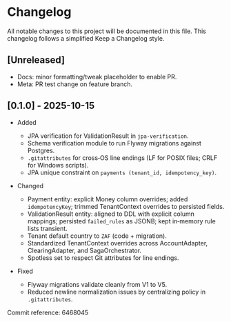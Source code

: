 # Changelog

All notable changes to this project will be documented in this file.
This changelog follows a simplified Keep a Changelog style.

## [Unreleased]

- Docs: minor formatting/tweak placeholder to enable PR.
- Meta: PR test change on feature branch.

## [0.1.0] - 2025-10-15

- Added
  - JPA verification for ValidationResult in `jpa-verification`.
  - Schema verification module to run Flyway migrations against Postgres.
  - `.gitattributes` for cross‑OS line endings (LF for POSIX files; CRLF for Windows scripts).
  - JPA unique constraint on `payments (tenant_id, idempotency_key)`.

- Changed
  - Payment entity: explicit Money column overrides; added `idempotencyKey`; trimmed TenantContext overrides to persisted fields.
  - ValidationResult entity: aligned to DDL with explicit column mappings; persisted `failed_rules` as JSONB; kept in‑memory rule lists transient.
  - Tenant default country to `ZAF` (code + migration).
  - Standardized TenantContext overrides across AccountAdapter, ClearingAdapter, and SagaOrchestrator.
  - Spotless set to respect Git attributes for line endings.

- Fixed
  - Flyway migrations validate cleanly from V1 to V5.
  - Reduced newline normalization issues by centralizing policy in `.gitattributes`.

Commit reference: 6468045
